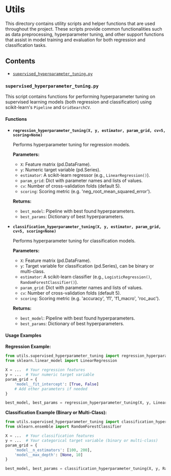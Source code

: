 # Utils

This directory contains utility scripts and helper functions that are used throughout the project. These scripts provide common functionalities such as data preprocessing, hyperparameter tuning, and other support functions that assist in model training and evaluation for both regression and classification tasks.

## Contents

- [`supervised_hyperparameter_tuning.py`](#supervised_hyperparameter_tuningpy)

### `supervised_hyperparameter_tuning.py`

This script contains functions for performing hyperparameter tuning on supervised learning models (both regression and classification) using scikit-learn's `Pipeline` and `GridSearchCV`.

#### Functions

- **`regression_hyperparameter_tuning(X, y, estimator, param_grid, cv=5, scoring=None)`**

  Performs hyperparameter tuning for regression models.
  
  **Parameters:**
  - `X`: Feature matrix (pd.DataFrame).
  - `y`: Numeric target variable (pd.Series).
  - `estimator`: A scikit-learn regressor (e.g., `LinearRegression()`).
  - `param_grid`: Dict with parameter names and lists of values.
  - `cv`: Number of cross-validation folds (default 5).
  - `scoring`: Scoring metric (e.g. 'neg_root_mean_squared_error').

  **Returns:**
  - `best_model`: Pipeline with best found hyperparameters.
  - `best_params`: Dictionary of best hyperparameters.

- **`classification_hyperparameter_tuning(X, y, estimator, param_grid, cv=5, scoring=None)`**

  Performs hyperparameter tuning for classification models.
  
  **Parameters:**
  - `X`: Feature matrix (pd.DataFrame).
  - `y`: Target variable for classification (pd.Series), can be binary or multi-class.
  - `estimator`: A scikit-learn classifier (e.g., `LogisticRegression()`, `RandomForestClassifier()`).
  - `param_grid`: Dict with parameter names and lists of values.
  - `cv`: Number of cross-validation folds (default 5).
  - `scoring`: Scoring metric (e.g. 'accuracy', 'f1', 'f1_macro', 'roc_auc').

  **Returns:**
  - `best_model`: Pipeline with best found hyperparameters.
  - `best_params`: Dictionary of best hyperparameters.

#### Usage Examples

**Regression Example:**
```python
from utils.supervised_hyperparameter_tuning import regression_hyperparameter_tuning
from sklearn.linear_model import LinearRegression

X = ...  # Your regression features
y = ...  # Your numeric target variable
param_grid = {
    'model__fit_intercept': [True, False]
    # Add other parameters if needed
}

best_model, best_params = regression_hyperparameter_tuning(X, y, LinearRegression(), param_grid, scoring='neg_root_mean_squared_error')
```

**Classification Example (Binary or Multi-Class):**
```python
from utils.supervised_hyperparameter_tuning import classification_hyperparameter_tuning
from sklearn.ensemble import RandomForestClassifier

X = ...  # Your classification features
y = ...  # Your categorical target variable (binary or multi-class)
param_grid = {
    'model__n_estimators': [100, 200],
    'model__max_depth': [None, 10]
}

best_model, best_params = classification_hyperparameter_tuning(X, y, RandomForestClassifier(), param_grid, scoring='accuracy')
```
